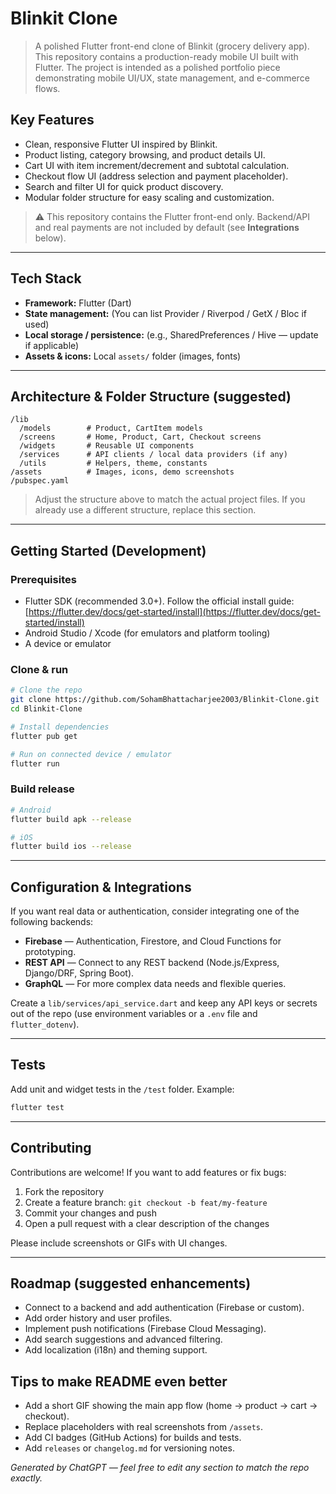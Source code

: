 # Blinkit Clone

> A polished Flutter front-end clone of Blinkit (grocery delivery app). This repository contains a production-ready mobile UI built with Flutter. The project is intended as a polished portfolio piece demonstrating mobile UI/UX, state management, and e-commerce flows.

## Key Features

* Clean, responsive Flutter UI inspired by Blinkit.
* Product listing, category browsing, and product details UI.
* Cart UI with item increment/decrement and subtotal calculation.
* Checkout flow UI (address selection and payment placeholder).
* Search and filter UI for quick product discovery.
* Modular folder structure for easy scaling and customization.

> ⚠️ This repository contains the Flutter front-end only. Backend/API and real payments are not included by default (see **Integrations** below).

---

## Tech Stack

* **Framework:** Flutter (Dart)
* **State management:** (You can list Provider / Riverpod / GetX / Bloc if used)
* **Local storage / persistence:** (e.g., SharedPreferences / Hive — update if applicable)
* **Assets & icons:** Local `assets/` folder (images, fonts)

---

## Architecture & Folder Structure (suggested)

```
/lib
  /models        # Product, CartItem models
  /screens       # Home, Product, Cart, Checkout screens
  /widgets       # Reusable UI components
  /services      # API clients / local data providers (if any)
  /utils         # Helpers, theme, constants
/assets          # Images, icons, demo screenshots
/pubspec.yaml
```

> Adjust the structure above to match the actual project files. If you already use a different structure, replace this section.

---

## Getting Started (Development)

### Prerequisites

* Flutter SDK (recommended 3.0+). Follow the official install guide: [https://flutter.dev/docs/get-started/install](https://flutter.dev/docs/get-started/install)
* Android Studio / Xcode (for emulators and platform tooling)
* A device or emulator

### Clone & run

```bash
# Clone the repo
git clone https://github.com/SohamBhattacharjee2003/Blinkit-Clone.git
cd Blinkit-Clone

# Install dependencies
flutter pub get

# Run on connected device / emulator
flutter run
```

### Build release

```bash
# Android
flutter build apk --release

# iOS
flutter build ios --release
```

---

## Configuration & Integrations

If you want real data or authentication, consider integrating one of the following backends:

* **Firebase** — Authentication, Firestore, and Cloud Functions for prototyping.
* **REST API** — Connect to any REST backend (Node.js/Express, Django/DRF, Spring Boot).
* **GraphQL** — For more complex data needs and flexible queries.

Create a `lib/services/api_service.dart` and keep any API keys or secrets out of the repo (use environment variables or a `.env` file and `flutter_dotenv`).

---

## Tests

Add unit and widget tests in the `/test` folder. Example:

```bash
flutter test
```

---

## Contributing

Contributions are welcome! If you want to add features or fix bugs:

1. Fork the repository
2. Create a feature branch: `git checkout -b feat/my-feature`
3. Commit your changes and push
4. Open a pull request with a clear description of the changes

Please include screenshots or GIFs with UI changes.

---

## Roadmap (suggested enhancements)

* Connect to a backend and add authentication (Firebase or custom).
* Add order history and user profiles.
* Implement push notifications (Firebase Cloud Messaging).
* Add search suggestions and advanced filtering.
* Add localization (i18n) and theming support.

## Tips to make README even better

* Add a short GIF showing the main app flow (home → product → cart → checkout).
* Replace placeholders with real screenshots from `/assets`.
* Add CI badges (GitHub Actions) for builds and tests.
* Add `releases` or `changelog.md` for versioning notes.

*Generated by ChatGPT — feel free to edit any section to match the repo exactly.*
